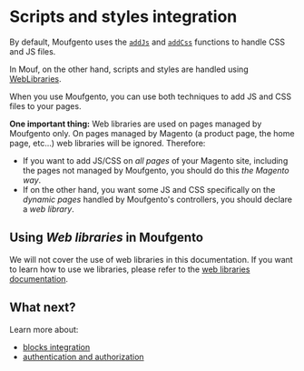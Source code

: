 Scripts and styles integration
==============================

By default, Moufgento uses the [`addJs`](http://docs.magentocommerce.com/Mage_Page/Mage_Page_Block_Html_Head.html#addJs) 
and [`addCss`](http://docs.magentocommerce.com/Mage_Page/Mage_Page_Block_Html_Head.html#addCss) functions to handle
CSS and JS files.

In Mouf, on the other hand, scripts and styles are handled using 
[WebLibraries](http://mouf-php.com/packages/mouf/html.utils.weblibrarymanager/README.md).

When you use Moufgento, you can use both techniques to add JS and CSS files to your pages.

**One important thing:** Web libraries are used on pages managed by Moufgento only.
On pages managed by Magento (a product page, the home page, etc...) web libraries will be ignored. Therefore:

- If you want to add JS/CSS on *all pages* of your Magento site, including the pages not managed by
  Moufgento, you should do this *the Magento way*.
- If on the other hand, you want some JS and CSS specifically on the *dynamic pages* handled by Moufgento's controllers,
  you should declare a *web library*.

Using *Web libraries* in Moufgento
----------------------------------

We will not cover the use of web libraries in this documentation. If you want to learn how to use
we libraries, please refer to the [web libraries documentation](http://mouf-php.com/packages/mouf/html.utils.weblibrarymanager/README.md).

What next?
----------

Learn more about:

- [blocks integration](doc/blocks.md)
- [authentication and authorization](doc/authentication_and_right_management.md)